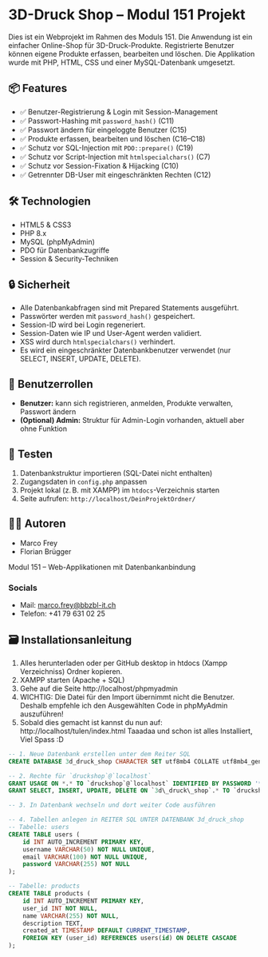 # 3D-Druck Shop – Modul 151 Projekt

Dies ist ein Webprojekt im Rahmen des Moduls 151. Die Anwendung ist ein einfacher Online-Shop für 3D-Druck-Produkte. Registrierte Benutzer können eigene Produkte erfassen, bearbeiten und löschen. Die Applikation wurde mit PHP, HTML, CSS und einer MySQL-Datenbank umgesetzt.

## 📦 Features

- ✅ Benutzer-Registrierung & Login mit Session-Management
- ✅ Passwort-Hashing mit `password_hash()` (C11)
- ✅ Passwort ändern für eingeloggte Benutzer (C15)
- ✅ Produkte erfassen, bearbeiten und löschen (C16–C18)
- ✅ Schutz vor SQL-Injection mit `PDO::prepare()` (C19)
- ✅ Schutz vor Script-Injection mit `htmlspecialchars()` (C7)
- ✅ Schutz vor Session-Fixation & Hijacking (C10)
- ✅ Getrennter DB-User mit eingeschränkten Rechten (C12)

## 🛠️ Technologien

- HTML5 & CSS3
- PHP 8.x
- MySQL (phpMyAdmin)
- PDO für Datenbankzugriffe
- Session & Security-Techniken

## 🔒 Sicherheit

- Alle Datenbankabfragen sind mit Prepared Statements ausgeführt.
- Passwörter werden mit `password_hash()` gespeichert.
- Session-ID wird bei Login regeneriert.
- Session-Daten wie IP und User-Agent werden validiert.
- XSS wird durch `htmlspecialchars()` verhindert.
- Es wird ein eingeschränkter Datenbankbenutzer verwendet (nur SELECT, INSERT, UPDATE, DELETE).

## 👤 Benutzerrollen

- **Benutzer:** kann sich registrieren, anmelden, Produkte verwalten, Passwort ändern
- **(Optional) Admin:** Struktur für Admin-Login vorhanden, aktuell aber ohne Funktion

## 🧪 Testen

1. Datenbankstruktur importieren (SQL-Datei nicht enthalten)
2. Zugangsdaten in `config.php` anpassen
3. Projekt lokal (z. B. mit XAMPP) im `htdocs`-Verzeichnis starten
4. Seite aufrufen: `http://localhost/DeinProjektOrdner/`

## 👨‍💻 Autoren

- Marco Frey
- Florian Brügger

Modul 151 – Web-Applikationen mit Datenbankanbindung

### Socials

- Mail: marco.frey@bbzbl-it.ch
- Telefon: +41 79 631 02 25

## 🗃️ Installationsanleitung

1. Alles herunterladen oder per GitHub desktop in htdocs (Xampp Verzeichniss) Ordner kopieren.
2. XAMPP starten (Apache + SQL)
3. Gehe auf die Seite http://localhost/phpmyadmin
4. WICHTIG: Die Datei für den Import übernimmt nicht die Benutzer. Deshalb empfehle ich den Ausgewählten Code in phpMyAdmin auszuführen!
5. Sobald dies gemacht ist kannst du nun auf: http://localhost/tulen/index.html
Taaadaa und schon ist alles Installiert, Viel Spass :D

```sql
-- 1. Neue Datenbank erstellen unter dem Reiter SQL
CREATE DATABASE 3d_druck_shop CHARACTER SET utf8mb4 COLLATE utf8mb4_general_ci;

-- 2. Rechte für `druckshop`@`localhost`
GRANT USAGE ON *.* TO `druckshop`@`localhost` IDENTIFIED BY PASSWORD '*5938B8149B03AEEC365EB3F6EDAD99C452C003CA';
GRANT SELECT, INSERT, UPDATE, DELETE ON `3d\_druck\_shop`.* TO `druckshop`@`localhost`;

-- 3. In Datenbank wechseln und dort weiter Code ausführen

-- 4. Tabellen anlegen in REITER SQL UNTER DATENBANK 3d_druck_shop
-- Tabelle: users
CREATE TABLE users (
    id INT AUTO_INCREMENT PRIMARY KEY,
    username VARCHAR(50) NOT NULL UNIQUE,
    email VARCHAR(100) NOT NULL UNIQUE,
    password VARCHAR(255) NOT NULL
);

-- Tabelle: products
CREATE TABLE products (
    id INT AUTO_INCREMENT PRIMARY KEY,
    user_id INT NOT NULL,
    name VARCHAR(255) NOT NULL,
    description TEXT,
    created_at TIMESTAMP DEFAULT CURRENT_TIMESTAMP,
    FOREIGN KEY (user_id) REFERENCES users(id) ON DELETE CASCADE
);
```

